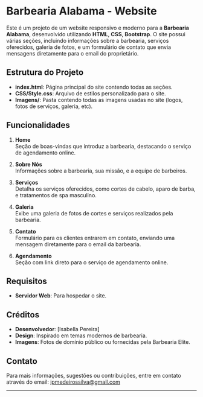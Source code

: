 # Barbearia Alabama - Website

Este é um projeto de um website responsivo e moderno para a **Barbearia Alabama**, desenvolvido utilizando **HTML**, **CSS**, **Bootstrap**. O site possui várias seções, incluindo informações sobre a barbearia, serviços oferecidos, galeria de fotos, e um formulário de contato que envia mensagens diretamente para o email do proprietário.

## Estrutura do Projeto

- **index.html**: Página principal do site contendo todas as seções.
- **CSS/Style.css**: Arquivo de estilos personalizado para o site.
- **Imagens/**: Pasta contendo todas as imagens usadas no site (logos, fotos de serviços, galeria, etc).

## Funcionalidades

1. **Home**  
   Seção de boas-vindas que introduz a barbearia, destacando o serviço de agendamento online.

2. **Sobre Nós**  
   Informações sobre a barbearia, sua missão, e a equipe de barbeiros.

3. **Serviços**  
   Detalha os serviços oferecidos, como cortes de cabelo, aparo de barba, e tratamentos de spa masculino.

4. **Galeria**  
   Exibe uma galeria de fotos de cortes e serviços realizados pela barbearia.

5. **Contato**  
   Formulário para os clientes entrarem em contato, enviando uma mensagem diretamente para o email da barbearia.

6. **Agendamento**  
   Seção com link direto para o serviço de agendamento online.

## Requisitos

- **Servidor Web**: Para hospedar o site.

## Créditos

- **Desenvolvedor**: [Isabella Pereira]
- **Design**: Inspirado em temas modernos de barbearia.
- **Imagens**: Fotos de domínio público ou fornecidas pela Barbearia Elite.

## Contato

Para mais informações, sugestões ou contribuições, entre em contato através do email: <ipmedeirossilva@gmail.com>

---
